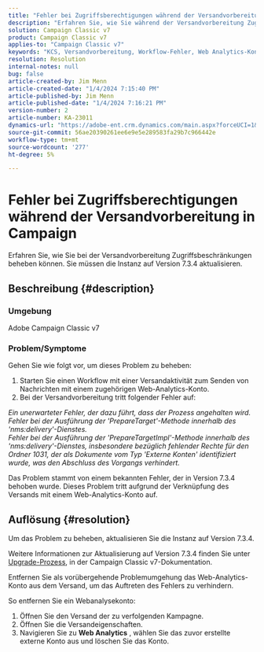 ```yaml
---
title: "Fehler bei Zugriffsberechtigungen während der Versandvorbereitung in Campaign"
description: "Erfahren Sie, wie Sie während der Versandvorbereitung Zugriffsfehler beheben können, da die Berechtigungen für Ordner 1031 nicht ausreichen."
solution: Campaign Classic v7
product: Campaign Classic v7
applies-to: "Campaign Classic v7"
keywords: "KCS, Versandvorbereitung, Workflow-Fehler, Web Analytics-Konto"
resolution: Resolution
internal-notes: null
bug: false
article-created-by: Jim Menn
article-created-date: "1/4/2024 7:15:40 PM"
article-published-by: Jim Menn
article-published-date: "1/4/2024 7:16:21 PM"
version-number: 2
article-number: KA-23011
dynamics-url: "https://adobe-ent.crm.dynamics.com/main.aspx?forceUCI=1&pagetype=entityrecord&etn=knowledgearticle&id=280c24a5-35ab-ee11-be37-6045bd006268"
source-git-commit: 56ae20390261ee6e9e5e289583fa29b7c966442e
workflow-type: tm+mt
source-wordcount: '277'
ht-degree: 5%

---
```


# Fehler bei Zugriffsberechtigungen während der Versandvorbereitung in Campaign


Erfahren Sie, wie Sie bei der Versandvorbereitung Zugriffsbeschränkungen beheben können. Sie müssen die Instanz auf Version 7.3.4 aktualisieren.

## Beschreibung {#description}


### Umgebung

Adobe Campaign Classic v7

### Problem/Symptome

Gehen Sie wie folgt vor, um dieses Problem zu beheben:

1. Starten Sie einen Workflow mit einer Versandaktivität zum Senden von Nachrichten mit einem zugehörigen Web-Analytics-Konto.
2. Bei der Versandvorbereitung tritt folgender Fehler auf:


*Ein unerwarteter Fehler, der dazu führt, dass der Prozess angehalten wird.
<br>Fehler bei der Ausführung der &#39;PrepareTarget&#39;-Methode innerhalb des &#39;nms:delivery&#39;-Dienstes. 
<br>Fehler bei der Ausführung der &#39;PrepareTargetImpl&#39;-Methode innerhalb des &#39;nms:delivery&#39;-Dienstes, insbesondere bezüglich fehlender Rechte für den Ordner 1031, der als Dokumente vom Typ &#39;Externe Konten&#39; identifiziert wurde, was den Abschluss des Vorgangs verhindert.*

Das Problem stammt von einem bekannten Fehler, der in Version 7.3.4 behoben wurde. Dieses Problem tritt aufgrund der Verknüpfung des Versands mit einem Web-Analytics-Konto auf.




## Auflösung {#resolution}


Um das Problem zu beheben, aktualisieren Sie die Instanz auf Version 7.3.4.

Weitere Informationen zur Aktualisierung auf Version 7.3.4 finden Sie unter [Upgrade-Prozess](https://experienceleague.adobe.com/docs/campaign-classic/using/getting-started/starting-with-adobe-campaign/faq/faq-build-upgrade.html?lang=en), in der Campaign Classic v7-Dokumentation.

Entfernen Sie als vorübergehende Problemumgehung das Web-Analytics-Konto aus dem Versand, um das Auftreten des Fehlers zu verhindern.

So entfernen Sie ein Webanalysekonto:

1. Öffnen Sie den Versand der zu verfolgenden Kampagne.
2. Öffnen Sie die Versandeigenschaften.
3. Navigieren Sie zu <b>Web Analytics</b> , wählen Sie das zuvor erstellte externe Konto aus und löschen Sie das Konto.

